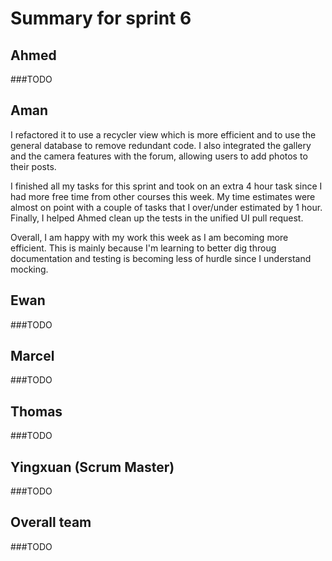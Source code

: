 # Summary for sprint 6

## Ahmed

###TODO


## Aman 

I refactored it to use a recycler view which is more efficient and to use the general database to remove redundant code. I also integrated the gallery and the camera features with the forum, allowing users to add photos to their posts.

I finished all my tasks for this sprint and took on an extra 4 hour task since I had more free time from other courses this week. My time estimates were almost on point with a couple of tasks that I over/under estimated by 1 hour. Finally, I helped Ahmed clean up the tests in the unified UI pull request.

Overall, I am happy with my work this week as I am becoming more efficient. This is mainly because I'm learning to better dig throug documentation and testing is becoming less of hurdle since I understand mocking.

## Ewan 

###TODO


## Marcel 

###TODO


## Thomas

###TODO


## Yingxuan (Scrum Master)

###TODO


## Overall team

###TODO
